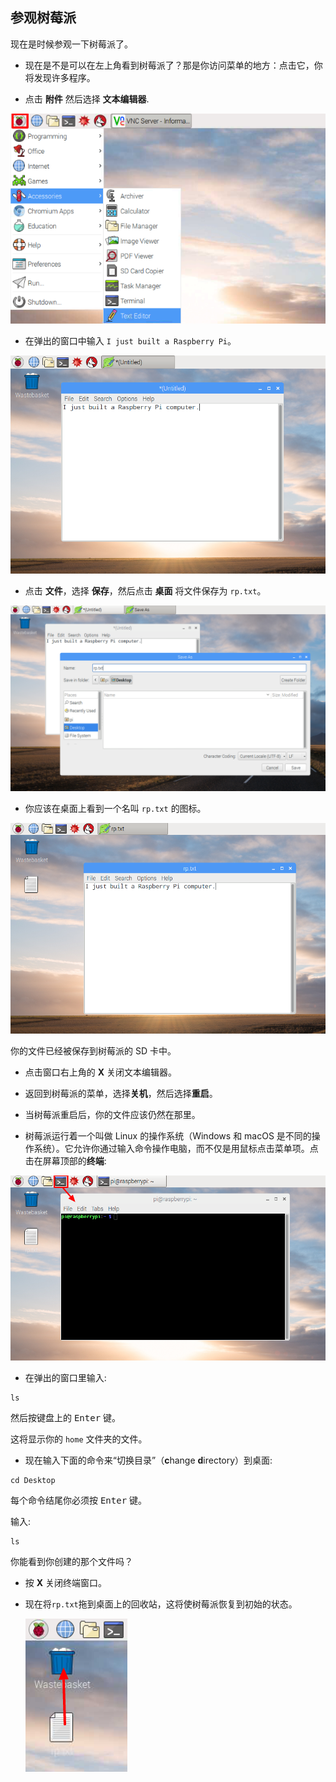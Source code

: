 ## 参观树莓派

现在是时候参观一下树莓派了。

+ 现在是不是可以在左上角看到树莓派了？那是你访问菜单的地方：点击它，你将发现许多程序。

+ 点击 **附件** 然后选择 **文本编辑器**.

![screenshot](images/pi-accessories.png)  

+ 在弹出的窗口中输入 `I just built a Raspberry Pi`。

![screenshot](images/pi-text-editor.png)  

+ 点击 **文件**，选择 **保存**，然后点击 **桌面** 将文件保存为 `rp.txt`。

![screenshot](images/pi-save.png)  

+ 你应该在桌面上看到一个名叫 `rp.txt` 的图标。

![screenshot](images/pi-saved.png)  

你的文件已经被保存到树莓派的 SD 卡中。

+ 点击窗口右上角的 **X** 关闭文本编辑器。

+ 返回到树莓派的菜单，选择**关机**，然后选择**重启**。

+ 当树莓派重启后，你的文件应该仍然在那里。

+ 树莓派运行着一个叫做 Linux 的操作系统（Windows 和 macOS 是不同的操作系统）。它允许你通过输入命令操作电脑，而不仅是用鼠标点击菜单项。点击在屏幕顶部的**终端**:

![screenshot](images/pi-command-prompt.png)  

+ 在弹出的窗口里输入:

```
ls
```

然后按键盘上的 <kbd>Enter</kbd> 键。

这将显示你的 `home` 文件夹的文件。

+ 现在输入下面的命令来“切换目录”（**c**hange **d**irectory）到桌面:

```
cd Desktop
```

每个命令结尾你必须按 <kbd>Enter</kbd> 键。

输入:

```
ls
```

你能看到你创建的那个文件吗？

+ 按 **X** 关闭终端窗口。

+ 现在将`rp.txt`拖到桌面上的回收站，这将使树莓派恢复到初始的状态。

	![screenshot](images/pi-waste.png)